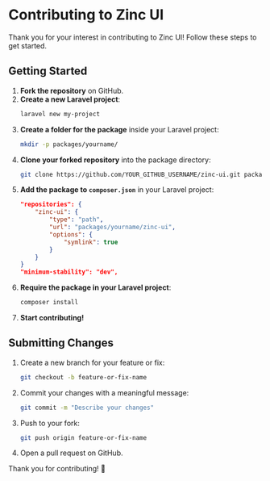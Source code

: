 # Contributing to Zinc UI

Thank you for your interest in contributing to Zinc UI! Follow these steps to get started.

## Getting Started

1. **Fork the repository** on GitHub.
2. **Create a new Laravel project**:
    ```sh
    laravel new my-project
    ```
3. **Create a folder for the package** inside your Laravel project:
    ```sh
    mkdir -p packages/yourname/
    ```
4. **Clone your forked repository** into the package directory:
    ```sh
    git clone https://github.com/YOUR_GITHUB_USERNAME/zinc-ui.git packages/yourname/zinc-ui
    ```
5. **Add the package to `composer.json`** in your Laravel project:
    ```json
    "repositories": {
        "zinc-ui": {
            "type": "path",
            "url": "packages/yourname/zinc-ui",
            "options": {
                "symlink": true
            }
        }
    }
    "minimum-stability": "dev",
    ```
6. **Require the package in your Laravel project**:
    ```sh
    composer install
    ```
7. **Start contributing!**

## Submitting Changes

1. Create a new branch for your feature or fix:
    ```sh
    git checkout -b feature-or-fix-name
    ```
2. Commit your changes with a meaningful message:
    ```sh
    git commit -m "Describe your changes"
    ```
3. Push to your fork:
    ```sh
    git push origin feature-or-fix-name
    ```
4. Open a pull request on GitHub.

Thank you for contributing! 🎉
